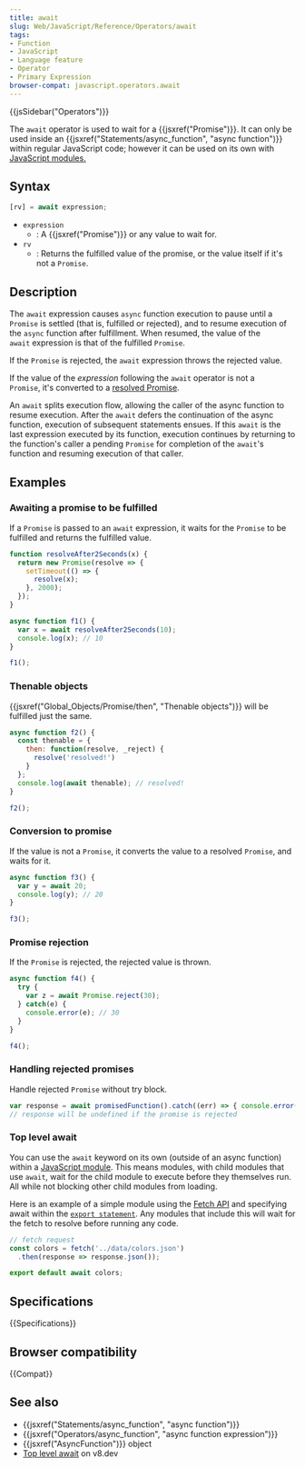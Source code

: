 ```yaml
---
title: await
slug: Web/JavaScript/Reference/Operators/await
tags:
- Function
- JavaScript
- Language feature
- Operator
- Primary Expression
browser-compat: javascript.operators.await
---
```

{{jsSidebar("Operators")}}

The `await` operator is used to wait for a {{jsxref("Promise")}}. It can
only be used inside an
{{jsxref("Statements/async_function", "async function")}}
within regular JavaScript code; however it can be used on its own with
[JavaScript modules.](/en-US/docs/Web/JavaScript/Guide/Modules)

## Syntax

```js
[rv] = await expression;
```

- `expression`
  - : A {{jsxref("Promise")}} or any value to wait for.
- `rv`
  - : Returns the fulfilled value of the promise, or the value itself if it's
    not a `Promise`.

## Description

The `await` expression causes `async` function execution to pause until a
`Promise` is settled (that is, fulfilled or rejected), and to resume execution
of the `async` function after fulfillment. When resumed, the value of the
`await` expression is that of the fulfilled `Promise`.

If the `Promise` is rejected, the `await` expression throws the rejected value.

If the value of the _expression_ following the `await` operator is not a
`Promise`, it's converted to a
[resolved Promise](/en-US/docs/Web/JavaScript/Reference/Global_Objects/Promise/resolve).

An `await` splits execution flow, allowing the caller of the async function to
resume execution. After the `await` defers the continuation of the async
function, execution of subsequent statements ensues. If this `await` is the last
expression executed by its function, execution continues by returning to the
function's caller a pending `Promise` for completion of the `await`'s function
and resuming execution of that caller.

## Examples

### Awaiting a promise to be fulfilled

If a `Promise` is passed to an `await` expression, it waits for the `Promise` to
be fulfilled and returns the fulfilled value.

```js
function resolveAfter2Seconds(x) {
  return new Promise(resolve => {
    setTimeout(() => {
      resolve(x);
    }, 2000);
  });
}

async function f1() {
  var x = await resolveAfter2Seconds(10);
  console.log(x); // 10
}

f1();
```

### Thenable objects

{{jsxref("Global_Objects/Promise/then", "Thenable objects")}}
will be fulfilled just the same.

```js
async function f2() {
  const thenable = {
    then: function(resolve, _reject) {
      resolve('resolved!')
    }
  };
  console.log(await thenable); // resolved!
}

f2();
```

### Conversion to promise

If the value is not a `Promise`, it converts the value to a resolved `Promise`,
and waits for it.

```js
async function f3() {
  var y = await 20;
  console.log(y); // 20
}

f3();
```

### Promise rejection

If the `Promise` is rejected, the rejected value is thrown.

```js
async function f4() {
  try {
    var z = await Promise.reject(30);
  } catch(e) {
    console.error(e); // 30
  }
}

f4();
```

### Handling rejected promises

Handle rejected `Promise` without try block.

```js
var response = await promisedFunction().catch((err) => { console.error(err); });
// response will be undefined if the promise is rejected
```

### Top level await

You can use the `await` keyword on its own (outside of an async function) within
a [JavaScript module](/en-US/docs/Web/JavaScript/Guide/Modules). This means
modules, with child modules that use `await`, wait for the child module to
execute before they themselves run. All while not blocking other child modules
from loading.

Here is an example of a simple module using the
[Fetch API](/en-US/docs/Web/API/Fetch_API) and specifying await within the
[`export statement`](/en-US/docs/Web/JavaScript/Reference/Statements/export).
Any modules that include this will wait for the fetch to resolve before running
any code.

```js
// fetch request
const colors = fetch('../data/colors.json')
  .then(response => response.json());

export default await colors;
```

## Specifications

{{Specifications}}

## Browser compatibility

{{Compat}}

## See also

- {{jsxref("Statements/async_function", "async function")}}
- {{jsxref("Operators/async_function", "async function expression")}}
- {{jsxref("AsyncFunction")}} object
- [Top level await](https://v8.dev/features/top-level-await) on v8.dev
